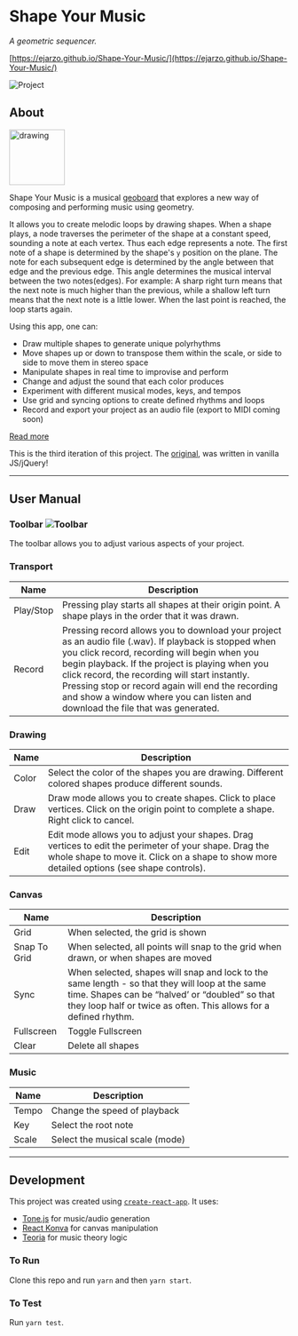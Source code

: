 # Shape Your Music
_A geometric sequencer._

[https://ejarzo.github.io/Shape-Your-Music/](https://ejarzo.github.io/Shape-Your-Music/)

![Project](https://github.com/ejarzo/Shape-Your-Music/blob/master/src/static/img/readme_images/project_screenshot.png)

## About

<img src="https://upload.wikimedia.org/wikipedia/commons/thumb/4/4c/Geoboard.JPG/1280px-Geoboard.JPG" alt="drawing" width="100px"/>

Shape Your Music is a musical [geoboard](https://en.wikipedia.org/wiki/Geoboard) that explores a new way of composing and performing music using geometry.

It allows you to create melodic loops by drawing shapes. When a shape plays, a node traverses the perimeter of the shape at a constant speed, sounding a note at each vertex. Thus each edge represents a note. The first note of a shape is determined by the shape's `y` position on the plane. The note for each subsequent edge is determined by the angle between that edge and the previous edge. This angle determines the musical interval between the two notes(edges). For example: A sharp right turn means that the next note is much higher than the previous, while a shallow left turn means that the next note is a little lower. When the last point is reached, the loop starts again.

Using this app, one can:
- Draw multiple shapes to generate unique polyrhythms
- Move shapes up or down to transpose them within the scale, or side to side to move them in stereo space
- Manipulate shapes in real time to improvise and perform 
- Change and adjust the sound that each color produces
- Experiment with different musical modes, keys, and tempos
- Use grid and syncing options to create defined rhythms and loops
- Record and export your project as an audio file (export to MIDI coming soon)

[Read more](https://ejarzo.github.io/#sym)

This is the third iteration of this project. The [original](https://github.com/ejarzo/sym_v2), was written in vanilla JS/jQuery!

-----------

## User Manual

### Toolbar ![Toolbar](https://github.com/ejarzo/Shape-Your-Music/blob/master/src/static/img/readme_images/toolbar.png)
The toolbar allows you to adjust various aspects of your project.

### Transport
| Name          | Description       |
| ------------- | ----------------- |
| Play/Stop     | Pressing play starts all shapes at their origin point. A shape plays in the order that it was drawn. |
| Record        | Pressing record allows you to download your project as an audio file (.wav). If playback is stopped when you click record, recording will begin when you begin playback. If the project is playing when you click record, the recording will start instantly. Pressing stop or record again will end the recording and show a window where you can listen and download the file that was generated. |

### Drawing
| Name          | Description       |
| ------------- | ----------------- |
| Color         | Select the color of the shapes you are drawing. Different colored shapes produce different sounds. |
| Draw          | Draw mode allows you to create shapes. Click to place vertices. Click on the origin point to complete a shape. Right click to cancel. |
| Edit          | Edit mode allows you to adjust your shapes. Drag vertices to edit the perimeter of your shape. Drag the whole shape to move it. Click on a shape to show more detailed options (see shape controls). |

### Canvas
| Name          | Description       |
| ------------- | ----------------- |
| Grid          | When selected, the grid is shown |
| Snap To Grid  | When selected, all points will snap to the grid when drawn, or when shapes are moved |
| Sync          | When selected, shapes will snap and lock to the same length - so that they will loop at the same time. Shapes can be “halved’ or “doubled” so that they loop half or twice as often. This allows for a defined rhythm. |
| Fullscreen    | Toggle Fullscreen |
| Clear         | Delete all shapes |

### Music
| Name          | Description       |
| ------------- | ----------------- |
| Tempo         | Change the speed of playback |
| Key           | Select the root note |
| Scale         | Select the musical scale (mode) |

-----------

## Development
This project was created using [`create-react-app`](https://github.com/facebook/create-react-app).
It uses:
- [Tone.js](https://github.com/Tonejs/Tone.js) for music/audio generation
- [React Konva](https://github.com/konvajs/react-konva) for canvas manipulation
- [Teoria](https://github.com/saebekassebil/teoria) for music theory logic

### To Run
Clone this repo and run `yarn` and then `yarn start`.

### To Test
Run `yarn test`.
